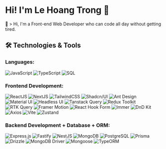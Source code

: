 # Hi! I'm Le Hoang Trong 👋

🚀 > Hi, I'm a Front-end Web Developer who can code all day without getting tired.

## 🛠️ Technologies & Tools

### Languages:
![JavaScript](https://img.shields.io/badge/JavaScript-%23323330.svg?style=for-the-badge&logo=javascript&logoColor=%23F7DF1E)
![TypeScript](https://img.shields.io/badge/TypeScript-%23007ACC.svg?style=for-the-badge&logo=typescript&logoColor=white)
![SQL](https://img.shields.io/badge/SQL-%2300f.svg?style=for-the-badge&logo=mysql&logoColor=white)

### Frontend Development:
![ReactJS](https://img.shields.io/badge/React-%2320232a.svg?style=for-the-badge&logo=react&logoColor=%2361DAFB)
![NextJS](https://img.shields.io/badge/Next-black?style=for-the-badge&logo=next.js&logoColor=white)
![TailwindCSS](https://img.shields.io/badge/Tailwind_CSS-%2338B2AC.svg?style=for-the-badge&logo=tailwind-css&logoColor=white)
![Shadcn/UI](https://img.shields.io/badge/Shadcn/UI-000000.svg?style=for-the-badge&logo=shadcnui&logoColor=white)
![Ant Design](https://img.shields.io/badge/Ant%20Design-%230170FE.svg?style=for-the-badge&logo=ant-design&logoColor=white)
![Material UI](https://img.shields.io/badge/Material--UI-%230081CB.svg?style=for-the-badge&logo=material-ui&logoColor=white)
![Headless UI](https://img.shields.io/badge/Headless--UI-%23000000.svg?style=for-the-badge&logo=headlessui&logoColor=white)
![Tanstack Query](https://img.shields.io/badge/Tanstack%20Query-FF4154?style=for-the-badge&logo=reactquery&logoColor=white)
![Redux Toolkit](https://img.shields.io/badge/Redux%20Toolkit-%23593d88.svg?style=for-the-badge&logo=redux&logoColor=white)
![RTK Query](https://img.shields.io/badge/RTK%20Query-%23593d88.svg?style=for-the-badge&logo=redux&logoColor=white)
![Framer Motion](https://img.shields.io/badge/Framer%20Motion-%230055D1.svg?style=for-the-badge&logo=framer&logoColor=white)
![React Hook Form](https://img.shields.io/badge/React%20Hook%20Form-%23EC5990.svg?style=for-the-badge&logo=reacthookform&logoColor=white)
![Immer](https://img.shields.io/badge/Immer-%238DD6F9.svg?style=for-the-badge&logo=immer&logoColor=white)
![DnD Kit](https://img.shields.io/badge/DnD%20Kit-%2312B886.svg?style=for-the-badge&logo=drag-and-drop&logoColor=white)
![Axios](https://img.shields.io/badge/Axios-5A29E4?style=for-the-badge&logo=axios&logoColor=white)
![Vite](https://img.shields.io/badge/Vite-%23646CFF.svg?style=for-the-badge&logo=vite&logoColor=white)
![Zustand](https://img.shields.io/badge/Zustand-%230EA5E9.svg?style=for-the-badge&logo=react&logoColor=white)



### Backend Development + Database + ORM:
![Express.js](https://img.shields.io/badge/Express.js-%23404d59.svg?style=for-the-badge&logo=express&logoColor=%2361DAFB)
![Fastify](https://img.shields.io/badge/Fastify-%23000000.svg?style=for-the-badge&logo=fastify&logoColor=white)
![NestJS](https://img.shields.io/badge/NestJS-%23E0234E.svg?style=for-the-badge&logo=nestjs&logoColor=white)
![MongoDB](https://img.shields.io/badge/MongoDB-%234ea94b.svg?style=for-the-badge&logo=mongodb&logoColor=white)
![PostgreSQL](https://img.shields.io/badge/PostgreSQL-%23316192.svg?style=for-the-badge&logo=postgresql&logoColor=white)
![Prisma](https://img.shields.io/badge/Prisma-3982CE?style=for-the-badge&logo=Prisma&logoColor=white)
![Drizzle](https://img.shields.io/badge/Drizzle-%23000000.svg?style=for-the-badge&logo=drizzle&logoColor=%23C5F74F)
![MongoDB Driver](https://img.shields.io/badge/MongoDB%20Driver-%2347A248.svg?style=for-the-badge&logo=mongodb&logoColor=white)
![Mongoose](https://img.shields.io/badge/Mongoose-%23880000.svg?style=for-the-badge&logo=mongoose&logoColor=white)
![TypeORM](https://img.shields.io/badge/TypeORM-%23E83524.svg?style=for-the-badge&logo=typeorm&logoColor=white)

<!--
**LeHoangTrong15102000/LeHoangTrong15102000** is a ✨ _special_ ✨ repository because its `README.md` (this file) appears on your GitHub profile.

Here are some ideas to get you started:

- 🔭 I’m currently working on ...
- 🌱 I’m currently learning ...
- 👯 I’m looking to collaborate on ...
- 🤔 I’m looking for help with ...
- 💬 Ask me about ...
- 📫 How to reach me: ...
- 😄 Pronouns: ...
- ⚡ Fun fact: ...
-->
